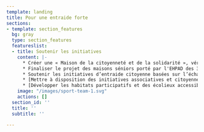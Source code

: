 ```yaml
---
template: landing
title: Pour une entraide forte
sections:
- template: section_features
  bg: gray
  type: section_features
  featureslist:
  - title: Soutenir les initiatives
    content: |-
      * Créer une « Maison de la citoyenneté et de la solidarité », véritable lieu d’accueil multi-culturel et intergénérationnel où seront présents les services et projets collectifs à visée solidaire, « lieu-ressource » ouvert aux associations et aux citoyens
      * Finaliser le projet des maisons séniors porté par l'EHPAD des 3 clochers
      * Soutenir les initiatives d’entraide citoyenne basées sur l’échange et le partage de compétences, de lieux, de services et de matériel. Exemple : atelier de récupération, réparation, construction…
      * [Mettre à disposition des initiatives associatives et citoyennes du territoire, les espaces et ressources pour favoriser leur collaboration, le lien social et le développement de tiers-lieux (espaces d'expérimentation, de partage, de co-gouvernance, etc.) largement ouverts à l’ensemble des habitant·es.](https://www.pacte-transition.org/upload/communecter/poi/5cc6bee540bb4e49403ee0ae/file/VFft31.pdf)
      * [Développer les habitats participatifs et des écolieux accessibles à toutes et à tous en favorisant l'émergence de nouveaux projets, en sensibilisant à l'habitat participatif, et en soutenant les projets actuels.](https://www.pacte-transition.org/upload/communecter/poi/5cc6c22640bb4e81413ee0ab/file/VFft20.pdf)
    image: "/images/sport-team-1.svg"
    actions: []
  section_id: ''
  title: ''
  subtitle: ''

---
```

